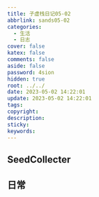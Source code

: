 ```yaml
---
title: 子虚栈日记05-02
abbrlink: sands05-02
categories:
  - 生活
  - 日志
cover: false
katex: false
comments: false
aside: false
password: 4sion
hidden: true
root: ../../
date: 2023-05-02 14:22:01
update: 2023-05-02 14:22:01
tags:
copyright:
description:
sticky:
keywords:
---
```


## SeedCollecter


## 日常
